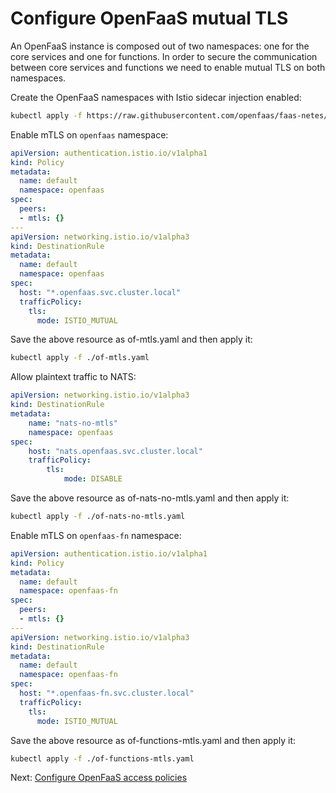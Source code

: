 # Configure OpenFaaS mutual TLS

An OpenFaaS instance is composed out of two namespaces: one for the core services and one for functions. 
In order to secure the communication between core services and functions we need to enable mutual TLS on both namespaces.

Create the OpenFaaS namespaces with Istio sidecar injection enabled:

```bash
kubectl apply -f https://raw.githubusercontent.com/openfaas/faas-netes/master/namespaces.yml
```

Enable mTLS on `openfaas` namespace:

```yaml
apiVersion: authentication.istio.io/v1alpha1
kind: Policy
metadata:
  name: default
  namespace: openfaas
spec:
  peers:
  - mtls: {}
---
apiVersion: networking.istio.io/v1alpha3
kind: DestinationRule
metadata:
  name: default
  namespace: openfaas
spec:
  host: "*.openfaas.svc.cluster.local"
  trafficPolicy:
    tls:
      mode: ISTIO_MUTUAL
```

Save the above resource as of-mtls.yaml and then apply it:

```bash
kubectl apply -f ./of-mtls.yaml
```

Allow plaintext traffic to NATS:

```yaml
apiVersion: networking.istio.io/v1alpha3
kind: DestinationRule
metadata:
    name: "nats-no-mtls"
    namespace: openfaas
spec:
    host: "nats.openfaas.svc.cluster.local"
    trafficPolicy:
        tls:
            mode: DISABLE
```

Save the above resource as of-nats-no-mtls.yaml and then apply it:

```bash
kubectl apply -f ./of-nats-no-mtls.yaml
```

Enable mTLS on `openfaas-fn` namespace:

```yaml
apiVersion: authentication.istio.io/v1alpha1
kind: Policy
metadata:
  name: default
  namespace: openfaas-fn
spec:
  peers:
  - mtls: {}
---
apiVersion: networking.istio.io/v1alpha3
kind: DestinationRule
metadata:
  name: default
  namespace: openfaas-fn
spec:
  host: "*.openfaas-fn.svc.cluster.local"
  trafficPolicy:
    tls:
      mode: ISTIO_MUTUAL
```

Save the above resource as of-functions-mtls.yaml and then apply it:

```bash
kubectl apply -f ./of-functions-mtls.yaml
```

Next: [Configure OpenFaaS access policies](02-mixer-rules.md)
